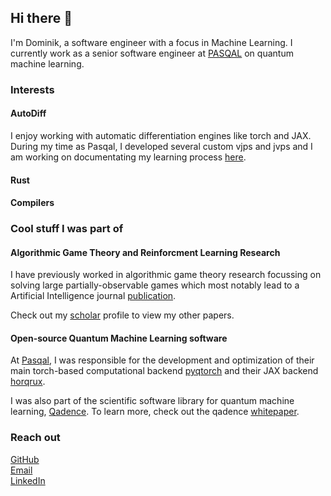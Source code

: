## Hi there 👋
I'm Dominik, a software engineer with a focus in Machine Learning.
I currently work as a senior software engineer at [PASQAL](https://pasqal.com) on quantum machine learning.

### Interests

#### AutoDiff
I enjoy working with automatic differentiation engines like torch and JAX. During my time as Pasqal, I developed several custom vjps and jvps and I am working on documentating my learning process [here](https://github.com/dominikandreasseitz/custom_jvp_vjp_tutorials).
#### Rust
#### Compilers

### Cool stuff I was part of

#### Algorithmic Game Theory and Reinforcment Learning Research
I have previously worked in algorithmic game theory research focussing on solving large partially-observable games which most notably lead to a Artificial Intelligence journal [publication](https://doi.org/10.1016/j.artint.2022.103805).

Check out my [scholar](https://scholar.google.com/citations?user=iLP6ouIAAAAJ&hl=en&oi=ao) profile to view my other papers.

#### Open-source Quantum Machine Learning software
At [Pasqal](https://pasqal.com), I was responsible for the development and optimization of their main torch-based computational backend [pyqtorch](https://github.com/pasqal-io/pyqtorch) and their JAX backend [horqrux](https://github.com/pasqal-io/horqrux).

I was also part of the scientific software library for quantum machine learning, [Qadence](https://github.com/pasqal-io/qadence). 
To learn more, check out the qadence [whitepaper](https://arxiv.org/pdf/2401.09915).


### Reach out
[GitHub](https://github.com/dominikandreasseitz)<br>
[Email](mailto:dominik.andreas.seitz@gmail.com)<br>
[LinkedIn](https://www.linkedin.com/in/dominik-andreas-seitz-0689/)


<!--
**dominikandreasseitz/dominikandreasseitz** is a ✨ _special_ ✨ repository because its `README.md` (this file) appears on your GitHub profile.

Here are some ideas to get you started:

- 🔭 I’m currently working on ...
- 🌱 I’m currently learning ...
- 👯 I’m looking to collaborate on ...
- 🤔 I’m looking for help with ...
- 💬 Ask me about ...
- 📫 How to reach me: ...
- 😄 Pronouns: ...
- ⚡ Fun fact: ...
-->
